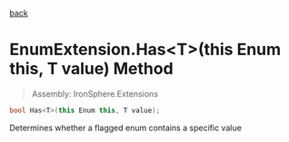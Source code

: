 ﻿

[back](/IronSphere.Extensions/types/EnumExtension)

# EnumExtension.Has&lt;T&gt;(this Enum this, T value) Method

> Assembly: IronSphere.Extensions

```csharp
bool Has<T>(this Enum this, T value);
```

Determines whether a flagged enum contains a specific value

 